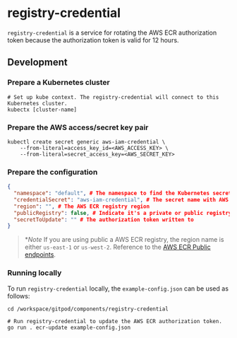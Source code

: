 # registry-credential

`registry-credential` is a service for rotating the AWS ECR authorization token because the authorization token is valid for 12 hours.

## Development

### Prepare a Kubernetes cluster

```console
# Set up kube context. The registry-credential will connect to this Kubernetes cluster.
kubectx [cluster-name]
```

### Prepare the AWS access/secret key pair

```console
kubectl create secret generic aws-iam-credential \
    --from-literal=access_key_id=<AWS_ACCESS_KEY> \
    --from-literal=secret_access_key=<AWS_SECRET_KEY>
```

### Prepare the configuration

```json
{
  "namespace": "default", # The namespace to find the Kubernetes secret name
  "credentialSecret": "aws-iam-credential", # The secret name with AWS access/secret key pair
  "region": "", # The AWS ECR registry region
  "publicRegistry": false, # Indicate it's a private or public registry
  "secretToUpdate": "" # The authorization token written to
}
```

> **Note*
> If you are using public a AWS ECR registry, the region name is either `us-east-1` or `us-west-2`. Reference to the [AWS ECR Public endpoints](https://docs.aws.amazon.com/general/latest/gr/ecr-public.html).

### Running locally

To run `registry-credential` locally, the `example-config.json` can be used as follows:

```console
cd /workspace/gitpod/components/registry-credential

# Run registry-credential to update the AWS ECR authorization token.
go run . ecr-update example-config.json
```

